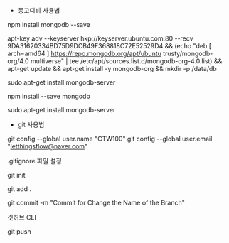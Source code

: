 - 몽고디비 사용법

npm install mongodb --save

apt-key adv --keyserver hkp://keyserver.ubuntu.com:80 --recv 9DA31620334BD75D9DCB49F368818C72E52529D4 && (echo "deb [ arch=amd64 ] https://repo.mongodb.org/apt/ubuntu trusty/mongodb-org/4.0 multiverse" | tee /etc/apt/sources.list.d/mongodb-org-4.0.list) && apt-get update && apt-get install -y mongodb-org && mkdir -p /data/db

sudo apt-get install mongodb-server

npm install --save mongodb

sudo apt-get install mongodb-server

- git 사용법

git config --global user.name "CTW100"
git config --global user.email "letthingsflow@naver.com"

.gitignore 파일 설정

git init

git add .

git commit -m "Commit for Change the Name of the Branch"

깃허브 CLI

git push
